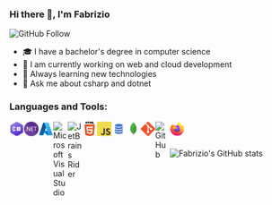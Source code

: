 ### Hi there 👋, I'm Fabrizio

![GitHub Follow](https://komarev.com/ghpvc/?username=fabriziobagala&style=for-the-badge)

- 🎓 I have a bachelor's degree in computer science
- 🔭 I am currently working on web and cloud development
- 🌱 Always learning new technologies
- 💬 Ask me about csharp and dotnet

### Languages and Tools:

<a href="https://learn.microsoft.com/en-us/dotnet/csharp/" target="_blank">
  <img align="left" alt="C#" src="https://raw.githubusercontent.com/github/explore/80688e429a7d4ef2fca1e82350fe8e3517d3494d/topics/csharp/csharp.png" width="26px" />
</a>
<a href="https://dotnet.microsoft.com/en-us/" target="_blank">
  <img align="left" alt="Microsoft .NET" src="https://raw.githubusercontent.com/github/explore/93d8a67084f94b2a444e510199a6e7622e5b09a3/topics/dotnet/dotnet.png" width="26px" />
</a>
<a href="https://azure.microsoft.com/en-us/" target="_blank">
  <img align="left" alt="Microsoft Azure" width="26px" src="https://raw.githubusercontent.com/github/explore/eaef8552d8b082ffafe2bfc8a5023d47da904aac/topics/azure/azure.png" />
</a>
<a href="https://visualstudio.microsoft.com/" target="_blank">
  <img align="left" alt="Microsoft Visual Studio" src="https://visualstudio.microsoft.com/wp-content/uploads/2022/10/Visual-Studio_Icon.svg" width="26px" />
</a>
<a href="https://www.jetbrains.com/rider/" target="_blank">
  <img align="left" alt="JetBrains Rider" src="https://resources.jetbrains.com/storage/products/company/brand/logos/Rider_icon.svg" width="26px" />
</a>
<a href="https://developer.mozilla.org/en-US/docs/Web/HTML" target="_blank">
  <img align="left" alt="HTML5" src="https://raw.githubusercontent.com/github/explore/80688e429a7d4ef2fca1e82350fe8e3517d3494d/topics/html/html.png" width="26px" />
</a>
<a href="https://developer.mozilla.org/en-US/docs/Web/JavaScript" target="_blank">
  <img align="left" alt="JavaScript" src="https://raw.githubusercontent.com/github/explore/80688e429a7d4ef2fca1e82350fe8e3517d3494d/topics/javascript/javascript.png" width="26px" />
</a>
<a href="https://www.w3schools.com/sql/" target="_blank">
  <img align="left" alt="SQL" width="26px" src="https://raw.githubusercontent.com/github/explore/80688e429a7d4ef2fca1e82350fe8e3517d3494d/topics/sql/sql.png" />
</a>
<a href="https://www.mongodb.com/" target="_blank">
  <img align="left" alt="MongoDB" width="26px" src="https://raw.githubusercontent.com/devicons/devicon/master/icons/mongodb/mongodb-original.svg" />
</a>
<a href="https://git-scm.com/" target="_blank">
<img align="left" alt="Git" width="26px" src="https://raw.githubusercontent.com/devicons/devicon/master/icons/git/git-original.svg" />
</a>
<a href="https://github.com/" target="_blank">
  <img align="left" alt="GitHub" width="26px" src="https://github.com/fluidicon.png" />
</a>
<a href="https://www.mozilla.org/en-US/firefox/new/" target="_blank">
  <img align="left" alt="Mozilla Firefox" width="26px" src="https://raw.githubusercontent.com/github/explore/728542e0d33f83720614f61923a9cb424264db23/topics/firefox/firefox.png" />
</a>

<br />
<br />

![Fabrizio's GitHub stats](https://github-readme-stats.vercel.app/api?username=fabriziobagala&show_icons=true&theme=transparent)
